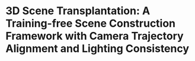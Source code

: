 # 3D Scene Transplantation: A Training-free Scene Construction Framework with Camera Trajectory Alignment and Lighting Consistency
